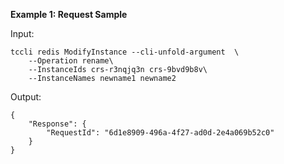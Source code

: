 **Example 1: Request Sample**



Input: 

```
tccli redis ModifyInstance --cli-unfold-argument  \
    --Operation rename\
    --InstanceIds crs-r3nqjq3n crs-9bvd9b8v\
    --InstanceNames newname1 newname2
```

Output: 
```
{
    "Response": {
        "RequestId": "6d1e8909-496a-4f27-ad0d-2e4a069b52c0"
    }
}
```

